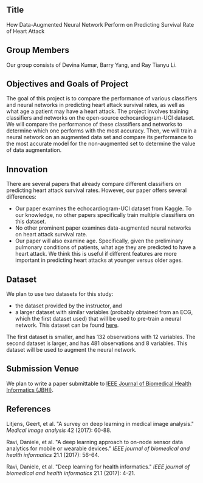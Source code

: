 ## Title
How Data-Augmented Neural Network Perform on Predicting Survival Rate of Heart Attack

## Group Members
Our group consists of Devina Kumar, Barry Yang, and Ray Tianyu Li.

## Objectives and Goals of Project
The goal of this project is to compare the performance of various classifiers and neural networks in predicting heart attack survival rates, as well as what age a patient may have a heart attack. The project involves training classifiers and networks on the open-source echocardiogram-UCI dataset. We will compare the performance of these classifiers and networks to determine which one performs with the most accuracy.  Then, we will train a neural network on an augmented data set and compare its performance to the most accurate model for the non-augmented set to determine the value of data augmentation.

## Innovation
There are several papers that already compare different classifiers on predicting heart attack survival rates. However, our paper offers several differences:
- Our paper examines the echocardiogram-UCI dataset from Kaggle. To our knowledge, no other papers specifically train multiple classifiers on this dataset.
- No other prominent paper examines data-augmented neural networks on heart attack survival rate.
- Our paper will also examine age. Specifically, given the preliminary pulmonary conditions of patients, what age they are predicted to have a heart attack. We think this is useful if different features are more important in predicting heart attacks at younger versus older ages.


## Dataset
We plan to use two datasets for this study:
- the dataset provided by the instructor, and
- a larger dataset with similar variables (probably obtained from an ECG, which the first dataset used) that will be used to pre-train a neural network. This dataset can be found [here](https://www.statcrunch.com/app/index.php?dataid=1327534).

The first dataset is smaller, and has 132 observations with 12 variables. The second dataset is larger, and has 481 observations and 8 variables. This dataset will be used to augment the neural network.

## Submission Venue
We plan to write a paper submittable to [IEEE Journal of Biomedical Health Informatics (JBHI)](https://jbhi.embs.org/).

## References
Litjens, Geert, et al. "A survey on deep learning in medical image analysis." *Medical image analysis* 42 (2017): 60-88.

Ravi, Daniele, et al. "A deep learning approach to on-node sensor data analytics for mobile or wearable devices." *IEEE journal of biomedical and health informatics* 21.1 (2017): 56-64.

Ravì, Daniele, et al. "Deep learning for health informatics." *IEEE journal of biomedical and health informatics* 21.1 (2017): 4-21.
